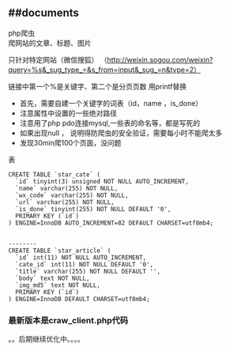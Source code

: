 ##documents
----
php爬虫  
爬网站的文章、标题、图片

只针对特定网站（微信搜狐）
（http://weixin.sogou.com/weixin?query=%s&_sug_type_=&s_from=input&_sug_=n&type=2）

链接中第一个%是关键字、第二个是分页页数  用printf替换

- 首先，需要自建一个关键字的词表（id，name ，is_done）
- 注意属性中设置的一些绝对路径
- 注意用了php pdo连接mysql,一些表的命名等，都是写死的
- 如果出现null ， 说明得防爬虫的安全验证，需要每小时不能爬太多
- 发现30min爬100个页面，没问题

表

```
CREATE TABLE `star_cate` (
  `id` tinyint(3) unsigned NOT NULL AUTO_INCREMENT,
  `name` varchar(255) NOT NULL,
  `wx_code` varchar(255) NOT NULL,
  `url` varchar(255) NOT NULL,
  `is_done` tinyint(255) NOT NULL DEFAULT '0',
  PRIMARY KEY (`id`)
) ENGINE=InnoDB AUTO_INCREMENT=82 DEFAULT CHARSET=utf8mb4;


--------
CREATE TABLE `star_article` (
  `id` int(11) NOT NULL AUTO_INCREMENT,
  `cate_id` int(11) NOT NULL DEFAULT '0',
  `title` varchar(255) NOT NULL DEFAULT '',
  `body` text NOT NULL,
  `img_md5` text NOT NULL,
  PRIMARY KEY (`id`)
) ENGINE=InnoDB DEFAULT CHARSET=utf8mb4;

```

### 最新版本是craw_client.php代码

。。后期继续优化中。。。。

